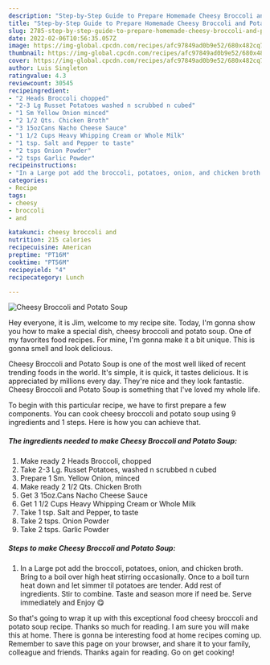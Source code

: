 ```yaml
---
description: "Step-by-Step Guide to Prepare Homemade Cheesy Broccoli and Potato Soup"
title: "Step-by-Step Guide to Prepare Homemade Cheesy Broccoli and Potato Soup"
slug: 2785-step-by-step-guide-to-prepare-homemade-cheesy-broccoli-and-potato-soup
date: 2022-02-06T10:56:35.057Z
image: https://img-global.cpcdn.com/recipes/afc97849ad0b9e52/680x482cq70/cheesy-broccoli-and-potato-soup-recipe-main-photo.jpg
thumbnail: https://img-global.cpcdn.com/recipes/afc97849ad0b9e52/680x482cq70/cheesy-broccoli-and-potato-soup-recipe-main-photo.jpg
cover: https://img-global.cpcdn.com/recipes/afc97849ad0b9e52/680x482cq70/cheesy-broccoli-and-potato-soup-recipe-main-photo.jpg
author: Luis Singleton
ratingvalue: 4.3
reviewcount: 30545
recipeingredient:
- "2 Heads Broccoli chopped"
- "2-3 Lg Russet Potatoes washed n scrubbed n cubed"
- "1 Sm Yellow Onion minced"
- "2 1/2 Qts. Chicken Broth"
- "3 15ozCans Nacho Cheese Sauce"
- "1 1/2 Cups Heavy Whipping Cream or Whole Milk"
- "1 tsp. Salt and Pepper to taste"
- "2 tsps Onion Powder"
- "2 tsps Garlic Powder"
recipeinstructions:
- "In a Large pot add the broccoli, potatoes, onion, and chicken broth. Bring to a boil over high heat stirring occasionally. Once to a boil turn heat down and let simmer til potatoes are tender. Add rest of ingredients. Stir to combine. Taste and season more if need be. Serve immediately and Enjoy 😋"
categories:
- Recipe
tags:
- cheesy
- broccoli
- and

katakunci: cheesy broccoli and 
nutrition: 215 calories
recipecuisine: American
preptime: "PT16M"
cooktime: "PT56M"
recipeyield: "4"
recipecategory: Lunch

---
```



![Cheesy Broccoli and Potato Soup](https://img-global.cpcdn.com/recipes/afc97849ad0b9e52/680x482cq70/cheesy-broccoli-and-potato-soup-recipe-main-photo.jpg)

Hey everyone, it is Jim, welcome to my recipe site. Today, I'm gonna show you how to make a special dish, cheesy broccoli and potato soup. One of my favorites food recipes. For mine, I'm gonna make it a bit unique. This is gonna smell and look delicious.

Cheesy Broccoli and Potato Soup is one of the most well liked of recent trending foods in the world. It's simple, it is quick, it tastes delicious. It is appreciated by millions every day. They're nice and they look fantastic. Cheesy Broccoli and Potato Soup is something that I've loved my whole life.




To begin with this particular recipe, we have to first prepare a few components. You can cook cheesy broccoli and potato soup using 9 ingredients and 1 steps. Here is how you can achieve that.

<!--inarticleads1-->

##### The ingredients needed to make Cheesy Broccoli and Potato Soup:

1. Make ready 2 Heads Broccoli, chopped
1. Take 2-3 Lg. Russet Potatoes, washed n scrubbed n cubed
1. Prepare 1 Sm. Yellow Onion, minced
1. Make ready 2 1/2 Qts. Chicken Broth
1. Get 3 15oz.Cans Nacho Cheese Sauce
1. Get 1 1/2 Cups Heavy Whipping Cream or Whole Milk
1. Take 1 tsp. Salt and Pepper, to taste
1. Take 2 tsps. Onion Powder
1. Take 2 tsps. Garlic Powder




<!--inarticleads2-->

##### Steps to make Cheesy Broccoli and Potato Soup:

1. In a Large pot add the broccoli, potatoes, onion, and chicken broth. Bring to a boil over high heat stirring occasionally. Once to a boil turn heat down and let simmer til potatoes are tender. Add rest of ingredients. Stir to combine. Taste and season more if need be. Serve immediately and Enjoy 😋




So that's going to wrap it up with this exceptional food cheesy broccoli and potato soup recipe. Thanks so much for reading. I am sure you will make this at home. There is gonna be interesting food at home recipes coming up. Remember to save this page on your browser, and share it to your family, colleague and friends. Thanks again for reading. Go on get cooking!
